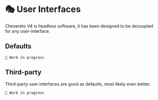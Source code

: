 # 🎭 User Interfaces

Chevereto V4 is headless software, it has been designed to be decoupled for any user-interface.

## Defaults

`🚧 Work in progress`

## Third-party

Third-party user interfaces are good as defaults, most likely even better.

`🚧 Work in progress`
